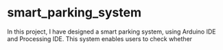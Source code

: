 # smart_parking_system

In this project, I have designed a smart parking system, using Arduino IDE and Processing IDE. This system enables users to check whether 
